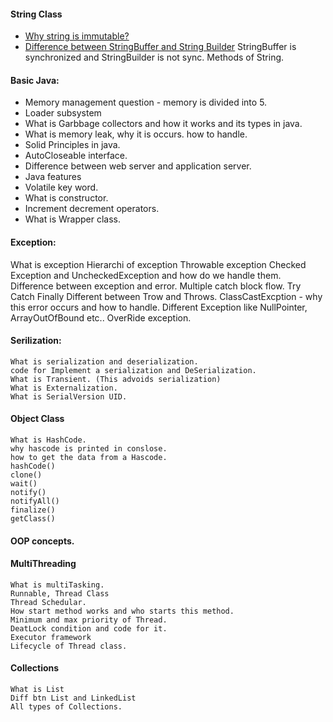 #### String Class
- [Why string is immutable?](CoreJavaAnswers.md#question1)
- [Difference between StringBuffer and String Builder](CoreJavaAnswers.md#)
        StringBuffer is synchronized and StringBuilder is not sync.
    Methods of String.
    
#### Basic Java:
- Memory management question - 
    memory is divided into 5.
- Loader subsystem 
- What is Garbbage collectors and how it works and its types in java.
- What is memory leak, why it is occurs. how to handle.
- Solid Principles in java.
- AutoCloseable interface. 
- Difference between web server and application server.
- Java features
- Volatile key word.
- What is constructor.
- Increment decrement operators.
- What is Wrapper class.

#### Exception:
  What is exception
  Hierarchi of exception
  Throwable exception
  Checked Exception and UncheckedException and how do we handle them.
  Difference  between exception and error.
  Multiple catch block flow.
  Try Catch Finally
  Different between Trow and Throws.
  ClassCastExcption - why this error occurs and how to handle.
  Different Exception like NullPointer, ArrayOutOfBound etc..
  OverRide exception.

#### Serilization:
    What is serialization and deserialization.
    code for Implement a serialization and DeSerialization.
    What is Transient. (This advoids serialization) 
    What is Externalization.
    What is SerialVersion UID.

#### Object Class
    What is HashCode.
    why hascode is printed in conslose.
    how to get the data from a Hascode.
    hashCode()
    clone()
    wait()
    notify()
    notifyAll()
    finalize()
    getClass()


#### OOP concepts.
#### MultiThreading
    What is multiTasking.
    Runnable, Thread Class
    Thread Schedular.
    How start method works and who starts this method.
    Minimum and max priority of Thread.
    DeatLock condition and code for it.
    Executor framework
    Lifecycle of Thread class.

#### Collections
    What is List
    Diff btn List and LinkedList
    All types of Collections.
    
